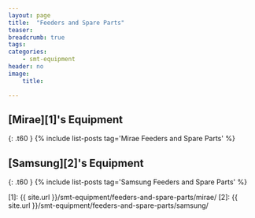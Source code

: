 ```yaml
---
layout: page
title:  "Feeders and Spare Parts"
teaser:
breadcrumb: true
tags:
categories:
    - smt-equipment
header: no
image:
    title:

---
```


## [Mirae][1]'s Equipment
{: .t60 }
{% include list-posts tag='Mirae Feeders and Spare Parts' %}

## [Samsung][2]'s Equipment
{: .t60 }
{% include list-posts tag='Samsung Feeders and Spare Parts' %}

[1]: {{ site.url }}/smt-equipment/feeders-and-spare-parts/mirae/
[2]: {{ site.url }}/smt-equipment/feeders-and-spare-parts/samsung/

